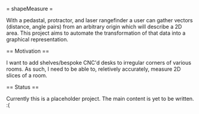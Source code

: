 = shapeMeasure =

With a pedastal, protractor, and laser rangefinder a user can gather vectors (distance, angle pairs) from an arbitrary origin which will describe a 2D area. This project aims to automate the transformation of that data into a graphical representation.

== Motivation ==

I want to add shelves/bespoke CNC'd desks to irregular corners of various rooms. As such, I need to be able to, reletively accurately, measure 2D slices of a room.

== Status ==

Currently this is a placeholder project. The main content is yet to be written. :(
